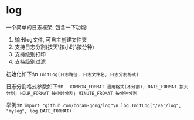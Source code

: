 # log
一个简单的日志框架, 包含一下功能:
1. 输出log文件, 可自主创建文件夹
2. 支持日志分割(按天\按小时\按分钟)
3. 支持级别打印
4. 支持级别过滤

初始化如下:\n
`InitLog(日志路径, 日志文件名, 日志分割格式)`

日志分割格式参数如下:\n
 `	COMMON_FORMAT 通用格式(不分割); DATE_FORMAT 按天分割; HOUR_FORMAT 按小时分割; MINUTE_FROMAT 按分钟分割`
 
 举例:\n
 `import "github.com/boram-gong/log"\n
    log.InitLog("/var/log", "mylog", log.DATE_FORMAT)`



